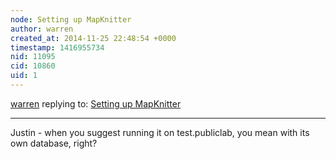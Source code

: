 ```yaml
---
node: Setting up MapKnitter
author: warren
created_at: 2014-11-25 22:48:54 +0000
timestamp: 1416955734
nid: 11095
cid: 10860
uid: 1
---
```




[warren](../profile/warren) replying to: [Setting up MapKnitter](../notes/justinmanley/09-01-2014/setting-up-mapknitter)

----
Justin - when you suggest running it on test.publiclab, you mean with its own database, right? 
